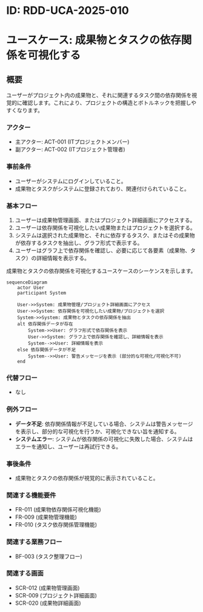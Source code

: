 # ID: RDD-UCA-2025-010

# ユースケース: 成果物とタスクの依存関係を可視化する

## 概要

ユーザーがプロジェクト内の成果物と、それに関連するタスク間の依存関係を視覚的に確認します。これにより、プロジェクトの構造とボトルネックを把握しやすくなります。

### アクター

- 主アクター: ACT-001 (ITプロジェクトメンバー)
- 副アクター: ACT-002 (ITプロジェクト管理者)

### 事前条件

- ユーザーがシステムにログインしていること。
- 成果物とタスクがシステムに登録されており、関連付けられていること。

### 基本フロー

1. ユーザーは成果物管理画面、またはプロジェクト詳細画面にアクセスする。
1. ユーザーは依存関係を可視化したい成果物またはプロジェクトを選択する。
1. システムは選択された成果物と、それに依存するタスク、またはその成果物が依存するタスクを抽出し、グラフ形式で表示する。
1. ユーザーはグラフ上で依存関係を確認し、必要に応じて各要素（成果物、タスク）の詳細情報を表示する。

成果物とタスクの依存関係を可視化するユースケースのシーケンスを示します。

```mermaid
sequenceDiagram
    actor User
    participant System

    User->>System: 成果物管理/プロジェクト詳細画面にアクセス
    User->>System: 依存関係を可視化したい成果物/プロジェクトを選択
    System->>System: 成果物とタスクの依存関係を抽出
    alt 依存関係データが存在
        System->>User: グラフ形式で依存関係を表示
        User->>System: グラフ上で依存関係を確認し、詳細情報を表示
        System-->>User: 詳細情報を表示
    else 依存関係データが不足
        System-->>User: 警告メッセージを表示 (部分的な可視化/可視化不可)
    end
```

### 代替フロー

- なし

### 例外フロー

- **データ不足**: 依存関係情報が不足している場合、システムは警告メッセージを表示し、部分的な可視化を行うか、可視化できない旨を通知する。
- **システムエラー**: システムが依存関係の可視化に失敗した場合、システムはエラーを通知し、ユーザーは再試行できる。

### 事後条件

- 成果物とタスクの依存関係が視覚的に表示されていること。

### 関連する機能要件

- FR-011 (成果物依存関係可視化機能)
- FR-009 (成果物管理機能)
- FR-010 (タスク依存関係管理機能)

### 関連する業務フロー

- BF-003 (タスク整理フロー)

### 関連する画面

- SCR-012 (成果物管理画面)
- SCR-009 (プロジェクト詳細画面)
- SCR-020 (成果物詳細画面)
